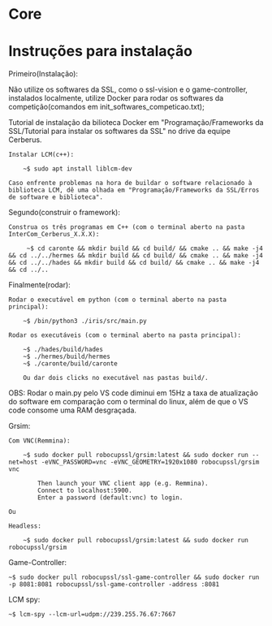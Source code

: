 # Core

# Instruções para instalação

Primeiro(Instalação):

Não utilize os softwares da SSL, como o ssl-vision e o game-controller, instalados localmente, utilize Docker para rodar os softwares da competição(comandos em init_softwares_competicao.txt);

Tutorial de instalação da bilioteca Docker em "Programação/Frameworks da SSL/Tutorial para instalar os softwares da SSL" no drive da equipe Cerberus.
	
	
	Instalar LCM(c++):

		~$ sudo apt install liblcm-dev
		
	Caso enfrente problemas na hora de buildar o software relacionado à biblioteca LCM, dê uma olhada em "Programação/Frameworks da SSL/Erros de software e biblioteca".


Segundo(construir o framework):

	Construa os três programas em C++ (com o terminal aberto na pasta InterCom_Cerberus_X.X.X):

		 ~$ cd caronte && mkdir build && cd build/ && cmake .. && make -j4 && cd ../../hermes && mkdir build && cd build/ && cmake .. && make -j4 && cd ../../hades && mkdir build && cd build/ && cmake .. && make -j4 && cd ../..



Finalmente(rodar):

	Rodar o executável em python (com o terminal aberto na pasta principal):
	
		~$ /bin/python3 ./iris/src/main.py

	Rodar os executáveis (com o terminal aberto na pasta principal):

		~$ ./hades/build/hades
		~$ ./hermes/build/hermes
		~$ ./caronte/build/caronte

		Ou dar dois clicks no executável nas pastas build/.
	
OBS: Rodar o main.py pelo VS code diminui em 15Hz a taxa de atualização do software em comparação com o terminal do linux, além de que o VS code consome uma RAM desgraçada.


Grsim:

	Com VNC(Remmina): 
	
		~$ sudo docker pull robocupssl/grsim:latest && sudo docker run --net=host -eVNC_PASSWORD=vnc -eVNC_GEOMETRY=1920x1080 robocupssl/grsim vnc

	    	Then launch your VNC client app (e.g. Remmina).
	    	Connect to localhost:5900.
	    	Enter a password (default:vnc) to login.

	Ou

	Headless: 
	
		~$ sudo docker pull robocupssl/grsim:latest && sudo docker run robocupssl/grsim


Game-Controller:

	~$ sudo docker pull robocupssl/ssl-game-controller && sudo docker run -p 8081:8081 robocupssl/ssl-game-controller -address :8081


LCM spy:

	~$ lcm-spy --lcm-url=udpm://239.255.76.67:7667

